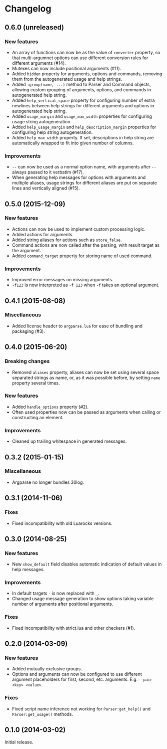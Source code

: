 # Changelog

## 0.6.0 (unreleased)

### New features

* An array of functions can now be as the value of `converter` property,
  so that multi-argumnet options can use different conversion rules
  for different arguments (#14).
* Mutexes can now include positional arguments (#11).
* Added `hidden` property for arguments, options and commands,
  removing them from the autogenerated usage and help strings.
* Added `:group(name, ...)` method to Parser and Command objects, allowing
  custom grouping of arguments, options, and commands in autogenerated
  help string.
* Added `help_vertical_space` property for configuring number of extra
  newlines between help strings for different arguments and options in
  autogenerated help string.
* Added `usage_margin` and `usage_max_width` properties for configuring
  usage string autogeneration.
* Added `help_usage_margin` and `help_description_margin` properties
  for configuring help string autogeneration.
* Added `help_max_width` property. If set, descriptions in help string
  are automatically wrapped to fit into given number of columns.

### Improvements

* `--` can now be used as a normal option name, with arguments
  after `--` always passed to it verbatim (#17).
* When generating help messages for options with arguments and multiple
  aliases, usage strings for different aliases are put on separate lines and
  vertically aligned (#15).

## 0.5.0 (2015-12-09)

### New features

* Actions can now be used to implement custom processing logic.
* Added actions for arguments.
* Added string aliases for actions such as `store_false`.
* Command actions are now called after the parsing, with result target
  as the argument.
* Added `command_target` property for storing name of used command.

### Improvements

* Improved error messages on missing arguments.
* `-f123` is now interpreted as `-f 123` when `-f` takes an optional argument.

## 0.4.1 (2015-08-08)

### Miscellaneous

* Added license header to `argparse.lua` for ease of bundling
  and packaging (#3).

## 0.4.0 (2015-06-20)

### Breaking changes

* Removed `aliases` property, aliases can now be set using several space
  separated strings as name, or, as it was possible before, by setting `name`
  property several times.

### New features

* Added `handle_options` property (#2).
* Often used properties now can be passed as arguments when calling or
  constructing an element.

### Improvements

* Cleaned up trailing whitespace in generated messages.

## 0.3.2 (2015-01-15)

### Miscellaneous

* Argparse no longer bundles 30log.

## 0.3.1 (2014-11-06)

### Fixes

* Fixed incompatibility with old Luarocks versions.

## 0.3.0 (2014-08-25)

### New features

* New `show_default` field disables automatic indication of default values in
  help messages.

### Improvements

* In default targets `-` is now replaced with `_`.
* Changed usage message generation to show options taking variable number of
  arguments after positional arguments.

### Fixes

* Fixed incompatibility with strict.lua and other checkers (#1).

## 0.2.0 (2014-03-09)

### New features

* Added mutually exclusive groups.
* Options and arguments can now be configured to use different argument
  placeholders for first, second, etc. arguments. E.g. `--pair <key> <value>`.

### Fixes

* Fixed script name inference not working for `Parser:get_help()` and
  `Parser:get_usage()` methods.

## 0.1.0 (2014-03-02)

Initial release.
